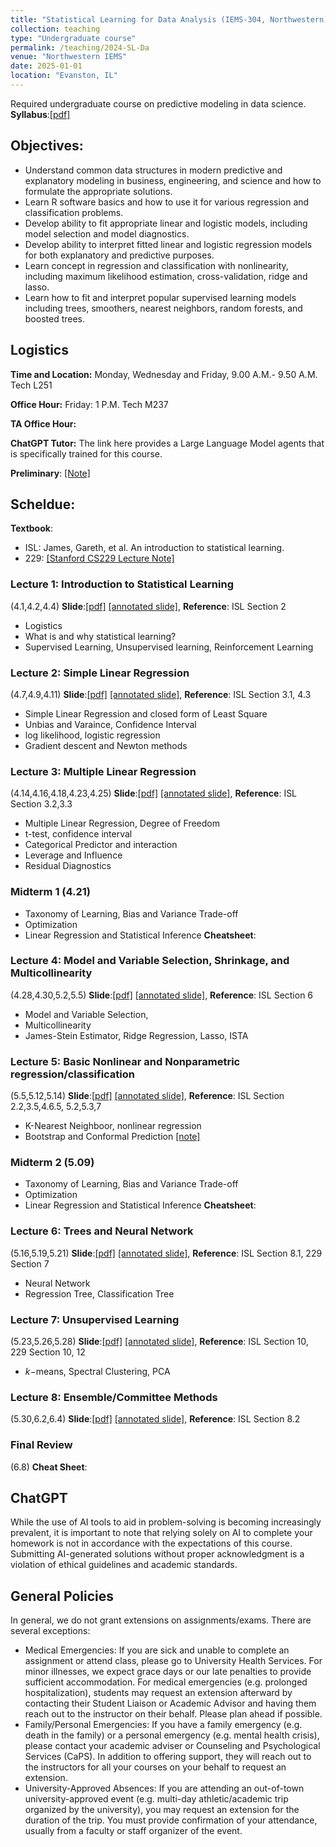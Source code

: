 ```yaml
---
title: "Statistical Learning for Data Analysis (IEMS-304, Northwestern)"
collection: teaching
type: "Undergraduate course"
permalink: /teaching/2024-SL-Da
venue: "Northwestern IEMS"
date: 2025-01-01
location: "Evanston, IL"
---
```



Required undergraduate course on predictive modeling in data science. **Syllabus**:[[pdf]](https://2prime.github.io/files/IEMS304/SyllabusIEMS304.pdf)


## Objectives:

- Understand common data structures in modern predictive and explanatory modeling in business, engineering, and science and how to formulate the appropriate solutions.
- Learn R software basics and how to use it for various regression and classification problems.
- Develop ability to fit appropriate linear and logistic models, including model selection and model diagnostics.
- Develop ability to interpret fitted linear and logistic regression models for both explanatory and predictive purposes.
- Learn concept in regression and classification with nonlinearity, including maximum likelihood estimation, cross-validation, ridge and lasso.
- Learn how to fit and interpret popular supervised learning models including trees, smoothers, nearest neighbors, random forests, and boosted trees.

## Logistics
**Time and Location:** Monday, Wednesday and Friday, 9.00 A.M.- 9.50 A.M. Tech L251

**Office Hour:** Friday: 1 P.M. Tech M237

**TA Office Hour:**

**ChatGPT Tutor:** The link here provides a Large Language Model agents that is specifically trained for this course.

**Preliminary**: [[Note]](https://2prime.github.io/files/IEMS304/IEMS304ReferenceGuide.pdf)
 
## Scheldue:
**Textbook**: 
- ISL: James, Gareth, et al. An introduction to statistical learning.
- 229: [[Stanford CS229 Lecture Note]](https://cs229.stanford.edu/main_notes.pdf)
###  Lecture 1: Introduction to Statistical Learning
(4.1,4.2,4.4)
**Slide**:[[pdf]](https://2prime.github.io/files/IEMS304/IEMS304lec1.pdf) [[annotated slide]](), **Reference**: ISL Section 2
- Logistics
- What is and why statistical learning?
- Supervised Learning, Unsupervised learning, Reinforcement Learning

###  Lecture 2: Simple Linear Regression
(4.7,4.9,4.11)
**Slide**:[[pdf]](https://2prime.github.io/files/IEMS304/IEMS304lec2.pdf) [[annotated slide]](), **Reference**: ISL Section 3.1, 4.3
- Simple Linear Regression and closed form of Least Square
- Unbias and Varaince, Confidence Interval
- log likelihood, logistic regression
- Gradient descent and Newton methods

###  Lecture 3: Multiple Linear Regression
(4.14,4.16,4.18,4.23,4.25)
**Slide**:[[pdf]](https://2prime.github.io/files/IEMS304/IEMS304lec3.pdf) [[annotated slide]](), **Reference**: ISL Section 3.2,3.3
- Multiple Linear Regression, Degree of Freedom
- t-test, confidence interval
- Categorical Predictor and interaction
- Leverage and Influence
-  Residual Diagnostics

### Midterm 1 (4.21)
- Taxonomy of Learning, Bias and Variance Trade-off
- Optimization
- Linear Regression and Statistical Inference
**Cheatsheet**:

###  Lecture 4: Model and Variable Selection, Shrinkage, and Multicollinearity
(4.28,4.30,5.2,5.5)
**Slide**:[[pdf]](https://2prime.github.io/files/IEMS304/IEMS304lec4.pdf) [[annotated slide]](), **Reference**: ISL Section 6
- Model and Variable Selection,
- Multicollinearity
- James-Stein Estimator, Ridge Regression, Lasso, ISTA



###  Lecture 5: Basic Nonlinear and Nonparametric regression/classification
(5.5,5.12,5.14)
**Slide**:[[pdf]](https://2prime.github.io/files/IEMS304/IEMS304lec5.pdf) [[annotated slide]](), **Reference**: ISL Section 2.2,3.5,4.6.5, 5.2,5.3,7
- K-Nearest Neighboor, nonlinear regression
- Bootstrap and Conformal Prediction [[note]](https://www.stat.berkeley.edu/~ryantibs/statlearn-s23/lectures/conformal.pdf)

### Midterm 2 (5.09)
- Taxonomy of Learning, Bias and Variance Trade-off
- Optimization
- Linear Regression and Statistical Inference
**Cheatsheet**:

### Lecture 6: Trees and Neural Network
(5.16,5.19,5.21)
**Slide**:[[pdf]](https://2prime.github.io/files/IEMS304/IEMS304lec6.pdf) [[annotated slide]](), **Reference**: ISL Section 8.1, 229 Section 7
- Neural Network
- Regression Tree, Classification Tree

###  Lecture 7: Unsupervised Learning
(5.23,5.26,5.28)
**Slide**:[[pdf]](https://2prime.github.io/files/IEMS304/IEMS304lec8.pdf) [[annotated slide]](), **Reference**: ISL Section 10, 229 Section 10, 12
- $k-$means, Spectral Clustering, PCA

###  Lecture 8: Ensemble/Committee Methods
(5.30,6.2,6.4)
**Slide**:[[pdf]](https://2prime.github.io/files/IEMS304/IEMS304lec7.pdf) [[annotated slide]](), **Reference**: ISL Section 8.2


### Final Review 
(6.8)
**Cheat Sheet**:

## ChatGPT
While the use of AI tools to aid in problem-solving is becoming increasingly prevalent, it is important to note that relying solely on AI to complete your homework is not in accordance with the expectations of this course. Submitting AI-generated solutions without proper acknowledgment is a violation of ethical guidelines and academic standards.

## General Policies
In general, we do not grant extensions on assignments/exams. There are several exceptions:

- Medical Emergencies: If you are sick and unable to complete an assignment or attend class, please go to University Health Services. For minor illnesses, we expect grace days or our late penalties to provide sufficient accommodation. For medical emergencies (e.g. prolonged hospitalization), students may request an extension afterward by contacting their Student Liaison or Academic Advisor and having them reach out to the instructor on their behalf. Please plan ahead if possible.
- Family/Personal Emergencies: If you have a family emergency (e.g. death in the family) or a personal emergency (e.g. mental health crisis), please contact your academic adviser or Counseling and Psychological Services (CaPS). In addition to offering support, they will reach out to the instructors for all your courses on your behalf to request an extension.
- University-Approved Absences: If you are attending an out-of-town university-approved event (e.g. multi-day athletic/academic trip organized by the university), you may request an extension for the duration of the trip. You must provide confirmation of your attendance, usually from a faculty or staff organizer of the event.




